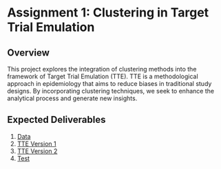 # Assignment 1: Clustering in Target Trial Emulation

## Overview

This project explores the integration of clustering methods into the framework of Target Trial Emulation (TTE). TTE is a methodological approach in epidemiology that aims to reduce biases in traditional study designs. By incorporating clustering techniques, we seek to enhance the analytical process and generate new insights.

## Expected Deliverables

1. [Data](https://github.com/joms-hub/TTE_INSIGHTING/blob/main/data/data_censored.csv) 
2. [TTE Version 1](https://github.com/joms-hub/TTE_INSIGHTING/blob/main/pycode/TTE-v1.ipynb) 
3. [TTE Version 2](https://github.com/joms-hub/TTE_INSIGHTING/blob/main/pycode/TTE-v2.ipynb)
4. [Test](https://github.com/joms-hub/TTE_INSIGHTING/blob/main/pycode/test.ipynb) 
